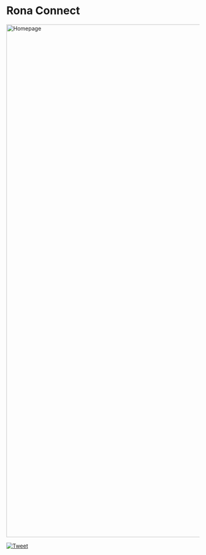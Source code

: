 # Rona Connect

<img width="1338" alt="Homepage" src="https://user-images.githubusercontent.com/54756529/186508651-e3d93f4b-cbf2-45c6-b122-4a73512fad66.png">


[![Tweet](https://img.shields.io/twitter/url/http/shields.io.svg?style=social&logo=twitter)](https://twitter.com/StefLikeCurry)
